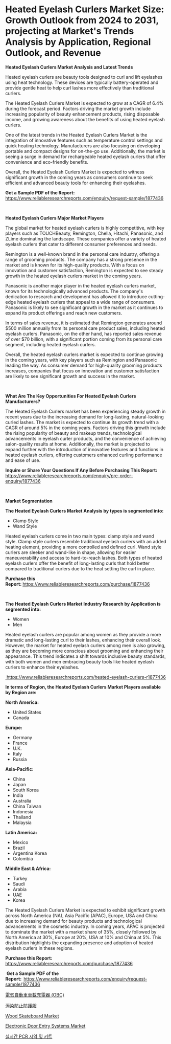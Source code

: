 <p><h1>Heated Eyelash Curlers Market Size: Growth Outlook from 2024 to 2031, projecting at Market's Trends Analysis by Application, Regional Outlook, and Revenue</h1></p><p><strong>Heated Eyelash Curlers Market Analysis and Latest Trends</strong></p>
<p><p>Heated eyelash curlers are beauty tools designed to curl and lift eyelashes using heat technology. These devices are typically battery-operated and provide gentle heat to help curl lashes more effectively than traditional curlers. </p><p>The Heated Eyelash Curlers Market is expected to grow at a CAGR of 6.4% during the forecast period. Factors driving the market growth include increasing popularity of beauty enhancement products, rising disposable income, and growing awareness about the benefits of using heated eyelash curlers. </p><p>One of the latest trends in the Heated Eyelash Curlers Market is the integration of innovative features such as temperature control settings and quick heating technology. Manufacturers are also focusing on developing portable and compact designs for on-the-go use. Additionally, the market is seeing a surge in demand for rechargeable heated eyelash curlers that offer convenience and eco-friendly benefits.</p><p>Overall, the Heated Eyelash Curlers Market is expected to witness significant growth in the coming years as consumers continue to seek efficient and advanced beauty tools for enhancing their eyelashes.</p></p>
<p><strong>Get a Sample PDF of the Report:&nbsp;</strong> <a href="https://www.reliableresearchreports.com/enquiry/request-sample/1877436">https://www.reliableresearchreports.com/enquiry/request-sample/1877436</a></p>
<p>&nbsp;</p>
<p><strong>Heated Eyelash Curlers Major Market Players</strong></p>
<p><p>The global market for heated eyelash curlers is highly competitive, with key players such as TOUCHBeauty, Remington, Chella, Hitachi, Panasonic, and ZLime dominating the landscape. These companies offer a variety of heated eyelash curlers that cater to different consumer preferences and needs. </p><p>Remington is a well-known brand in the personal care industry, offering a range of grooming products. The company has a strong presence in the market and is known for its high-quality products. With a focus on innovation and customer satisfaction, Remington is expected to see steady growth in the heated eyelash curlers market in the coming years.</p><p>Panasonic is another major player in the heated eyelash curlers market, known for its technologically advanced products. The company's dedication to research and development has allowed it to introduce cutting-edge heated eyelash curlers that appeal to a wide range of consumers. Panasonic is likely to see significant growth in the market as it continues to expand its product offerings and reach new customers.</p><p>In terms of sales revenue, it is estimated that Remington generates around $500 million annually from its personal care product sales, including heated eyelash curlers. Panasonic, on the other hand, has reported sales revenue of over $70 billion, with a significant portion coming from its personal care segment, including heated eyelash curlers.</p><p>Overall, the heated eyelash curlers market is expected to continue growing in the coming years, with key players such as Remington and Panasonic leading the way. As consumer demand for high-quality grooming products increases, companies that focus on innovation and customer satisfaction are likely to see significant growth and success in the market.</p></p>
<p>&nbsp;</p>
<p><strong>What Are The Key Opportunities For Heated Eyelash Curlers Manufacturers?</strong></p>
<p><p>The Heated Eyelash Curlers market has been experiencing steady growth in recent years due to the increasing demand for long-lasting, natural-looking curled lashes. The market is expected to continue its growth trend with a CAGR of around 5% in the coming years. Factors driving this growth include the rising popularity of beauty and makeup trends, technological advancements in eyelash curler products, and the convenience of achieving salon-quality results at home. Additionally, the market is projected to expand further with the introduction of innovative features and functions in heated eyelash curlers, offering customers enhanced curling performance and ease of use.</p></p>
<p><strong>Inquire or Share Your Questions If Any Before Purchasing This Report:</strong> <a href="https://www.reliableresearchreports.com/enquiry/pre-order-enquiry/1877436">https://www.reliableresearchreports.com/enquiry/pre-order-enquiry/1877436</a></p>
<p>&nbsp;</p>
<p><strong>Market Segmentation</strong></p>
<p><strong>The Heated Eyelash Curlers Market Analysis by types is segmented into:</strong></p>
<p><ul><li>Clamp Style</li><li>Wand Style</li></ul></p>
<p><p>Heated eyelash curlers come in two main types: clamp style and wand style. Clamp style curlers resemble traditional eyelash curlers with an added heating element, providing a more controlled and defined curl. Wand style curlers are sleeker and wand-like in shape, allowing for easier maneuverability and access to hard-to-reach lashes. Both types of heated eyelash curlers offer the benefit of long-lasting curls that hold better compared to traditional curlers due to the heat setting the curl in place.</p></p>
<p><strong>Purchase this Report:&nbsp;</strong><a href="https://www.reliableresearchreports.com/purchase/1877436">https://www.reliableresearchreports.com/purchase/1877436</a></p>
<p>&nbsp;</p>
<p><strong>The Heated Eyelash Curlers Market Industry Research by Application is segmented into:</strong></p>
<p><ul><li>Women</li><li>Men</li></ul></p>
<p><p>Heated eyelash curlers are popular among women as they provide a more dramatic and long-lasting curl to their lashes, enhancing their overall look. However, the market for heated eyelash curlers among men is also growing, as they are becoming more conscious about grooming and enhancing their appearance. This trend indicates a shift towards inclusive beauty standards, with both women and men embracing beauty tools like heated eyelash curlers to enhance their eyelashes.</p></p>
<p><a href="https://www.reliableresearchreports.com/heated-eyelash-curlers-r1877436">&nbsp;https://www.reliableresearchreports.com/heated-eyelash-curlers-r1877436</a></p>
<p><strong>In terms of Region, the Heated Eyelash Curlers Market Players available by Region are:</strong></p>
<p>
    <p> <strong> North America: </strong>
        <ul>
            <li>United States</li>
            <li>Canada</li>
        </ul>
        </p> 
    <p> <strong> Europe: </strong>
        <ul>
            <li>Germany</li>
            <li>France</li>
            <li>U.K.</li>
            <li>Italy</li>
            <li>Russia</li>
        </ul>
        </p> 
    <p> <strong> Asia-Pacific: </strong>
        <ul>
            <li>China</li>
            <li>Japan</li>
            <li>South Korea</li>
            <li>India</li>
            <li>Australia</li>
            <li>China Taiwan</li>
            <li>Indonesia</li>
            <li>Thailand</li>
            <li>Malaysia</li>
        </ul>
        </p> 
    <p> <strong> Latin America: </strong>
        <ul>
            <li>Mexico</li>
            <li>Brazil</li>
            <li>Argentina Korea</li>
            <li>Colombia</li>
        </ul>
        </p> 
    <p> <strong> Middle East & Africa: </strong>
        <ul>
            <li>Turkey</li>
            <li>Saudi</li>
            <li>Arabia</li>
            <li>UAE</li>
            <li>Korea</li>
        </ul>
    </p>
    </p>
<p><p>The Heated Eyelash Curlers Market is expected to exhibit significant growth across North America (NA), Asia Pacific (APAC), Europe, USA and China due to increasing demand for beauty products and technological advancements in the cosmetic industry. In coming years, APAC is projected to dominate the market with a market share of 35%, closely followed by North America at 30%, Europe at 20%, USA at 10% and China at 5%. This distribution highlights the expanding presence and adoption of heated eyelash curlers in these regions.</p></p>
<p><strong>Purchase this Report: </strong><a href="https://www.reliableresearchreports.com/purchase/1877436">https://www.reliableresearchreports.com/purchase/1877436</a></p>
<p>&nbsp;<strong>Get a Sample PDF of the Report:&nbsp;&nbsp;</strong><a href="https://www.reliableresearchreports.com/enquiry/request-sample/1877436">https://www.reliableresearchreports.com/enquiry/request-sample/1877436</a></p>
<p><strong></strong></p>
<p><p><a href="https://github.com/JoanaNitzsche/Market-Research-Report-List-1/blob/main/3790156142074.md">電気自動車車載充電器 (OBC)</a></p><p><a href="https://github.com/KaliMetz2023/Market-Research-Report-List-1/blob/main/3686662142075.md">汚染防止防護服</a></p><p><a href="https://github.com/jerrycopelandthomaswsqd8q/Market-Research-Report-List-3/blob/main/wood-skateboard-market.md">Wood Skateboard Market</a></p><p><a href="https://github.com/brenzgnarento/Market-Research-Report-List-3/blob/main/electronic-door-entry-systems-market.md">Electronic Door Entry Systems Market</a></p><p><a href="https://github.com/garnett961902/Market-Research-Report-List-1/blob/main/1288320149892.md">실시간 PCR 시약 및 키트</a></p></p>
